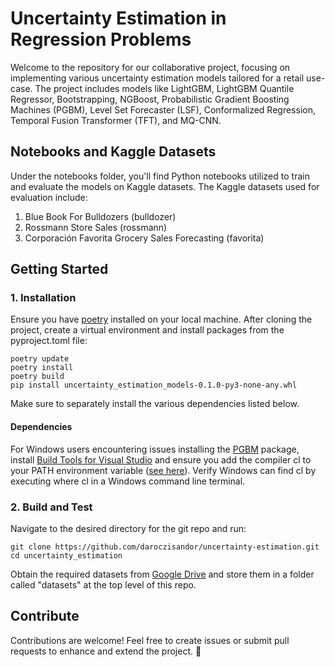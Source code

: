# Uncertainty Estimation in Regression Problems

Welcome to the repository for our collaborative project, focusing on implementing various uncertainty estimation models tailored for a retail use-case. The project includes models like LightGBM, LightGBM Quantile Regressor, Bootstrapping, NGBoost, Probabilistic Gradient Boosting Machines (PGBM), Level Set Forecaster (LSF), Conformalized Regression, Temporal Fusion Transformer (TFT), and MQ-CNN.

## Notebooks and Kaggle Datasets
Under the notebooks folder, you'll find Python notebooks utilized to train and evaluate the models on Kaggle datasets. The Kaggle datasets used for evaluation include:

1. Blue Book For Bulldozers (bulldozer)
2. Rossmann Store Sales (rossmann)
3. Corporación Favorita Grocery Sales Forecasting (favorita)

## Getting Started

### 1. Installation

Ensure you have [poetry](https://python-poetry.org/docs/) installed on your local machine. After cloning the project, create a virtual environment and install packages from the pyproject.toml file:

````commandline
poetry update
poetry install
poetry build
pip install uncertainty_estimation_models-0.1.0-py3-none-any.whl
````

Make sure to separately install the various dependencies listed below.

#### Dependencies

For Windows users encountering issues installing the [PGBM](https://pgbm.readthedocs.io/en/latest/index.html) package, install [Build Tools for Visual Studio](https://visualstudio.microsoft.com/de/downloads/) and ensure you add the compiler cl to your PATH environment variable ([see here](https://stackoverflow.com/questions/84404/using-visual-studios-cl-from-a-normal-command-line/65812244#65812244)). Verify Windows can find cl by executing where cl in a Windows command line terminal.

### 2. Build and Test

Navigate to the desired directory for the git repo and run:

````commandline
git clone https://github.com/daroczisandor/uncertainty-estimation.git
cd uncertainty_estimation
````

Obtain the required datasets from [Google Drive](https://drive.google.com/drive/folders/1WV-z19PntL_PhDEwZbvPhI7WOZdxfYrO?usp=sharing) and store them in a folder called "datasets" at the top level of this repo.

## Contribute

Contributions are welcome! Feel free to create issues or submit pull requests to enhance and extend the project. 🚀
